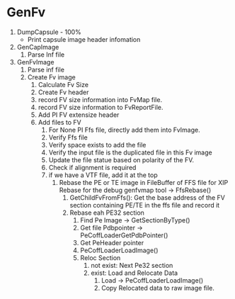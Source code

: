 # GenFv

1. DumpCapsule - 100%
   - Print capsule image header infomation
2. GenCapImage
   1. Parse Inf file
3. GenFvImage
   1. Parse inf file
   2. Create Fv image
      1. Calculate Fv Size
      2. Create Fv header
      3. record FV size information into FvMap file.
      4. record FV size information to FvReportFile.
      5. Add PI FV extensize header
      6. Add files to FV
         1. For None PI Ffs file, directly add them into FvImage.
         2. Verify Ffs file
         3. Verify space exists to add the file
         4. Verify the input file is the duplicated file in this Fv image
         5. Update the file statue based on polarity of the FV.
         6. Check if alignment is required
         7. if we have a VTF file, add it at the top
            1. Rebase the PE or TE image in FileBuffer of FFS file for XIP Rebase for the debug genfvmap tool -> FfsRebase()
               1. GetChildFvFromFfs(): Get the base address of the FV section containing PE/TE in the ffs file and record it
               2. Rebase eah PE32 section
                  1. Find Pe Image -> GetSectionByType()
                  2. Get file Pdbpointer -> PeCoffLoaderGetPdbPointer()
                  3. Get PeHeader pointer
                  4. PeCoffLoaderLoadImage()
                  5. Reloc Section
                     1. not exist: Next Pe32 section
                     2. exist: Load and Relocate Data
                        1. Load -> PeCoffLoaderLoadImage()
                        2. Copy Relocated data to raw image file.

